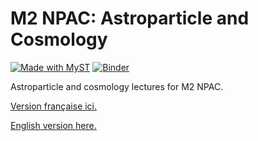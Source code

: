 # M2 NPAC: Astroparticle and Cosmology

[![Made with MyST](https://img.shields.io/badge/made%20with-myst-orange)](https://myst.tools)
[![Binder](https://mybinder.org/badge_logo.svg)](https://mybinder.org/v2/git/https%3A%2F%2Fgitlab.in2p3.fr%2Fjeremy.neveu%2Fm2-npac-cosmology/HEAD)

Astroparticle and cosmology lectures for M2 NPAC.

[Version française ici.](https://m2-npac-ac.pages.in2p3.fr/fr/start.html)

[English version here.](https://m2-npac-ac.pages.in2p3.fr/en/start.html)
